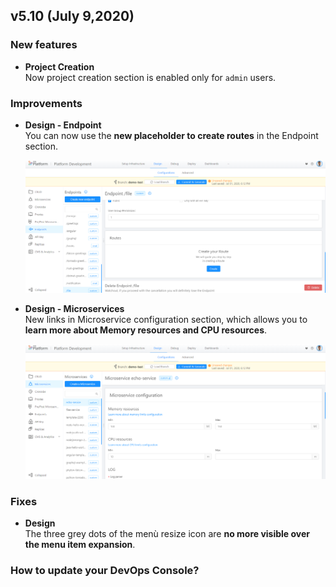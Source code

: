 ## v5.10 (July 9,2020)

### New features

* **Project Creation**        
    Now project creation section is enabled only for `admin` users.

### Improvements

* **Design - Endpoint**        
    You can now use the **new placeholder to create routes** in the Endpoint section.

    ![placeholder-endpoint](img/placeholder-endpoint.png)

* **Design - Microservices**        
    New links in Microservice configuration section, which allows you to **learn more about Memory resources and CPU resources**.

    ![link-resources](img/link-resources.png)

### Fixes

* **Design**       
    The three grey dots of the menù resize icon are **no more visible over the menu item expansion**.


### How to update your DevOps Console?

